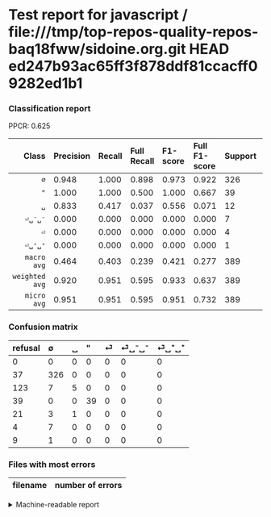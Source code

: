 # Test report for javascript / file:///tmp/top-repos-quality-repos-baq18fww/sidoine.org.git HEAD ed247b93ac65ff3f878ddf81ccacff09282ed1b1

### Classification report

PPCR: 0.625

| Class | Precision | Recall | Full Recall | F1-score | Full F1-score | Support | Full Support | PPCR |
|------:|:----------|:-------|:------------|:---------|:---------|:--------|:-------------|:-----|
| `∅` | 0.948| 1.000| 0.898| 0.973| 0.922| 326| 363| 0.898 |
| `"` | 1.000| 1.000| 0.500| 1.000| 0.667| 39| 78| 0.500 |
| `␣` | 0.833| 0.417| 0.037| 0.556| 0.071| 12| 135| 0.089 |
| `⏎␣⁻␣⁻` | 0.000| 0.000| 0.000| 0.000| 0.000| 7| 11| 0.636 |
| `⏎` | 0.000| 0.000| 0.000| 0.000| 0.000| 4| 25| 0.160 |
| `⏎␣⁺␣⁺` | 0.000| 0.000| 0.000| 0.000| 0.000| 1| 10| 0.100 |
| `macro avg` | 0.464| 0.403| 0.239| 0.421| 0.277| 389| 622| 0.625 |
| `weighted avg` | 0.920| 0.951| 0.595| 0.933| 0.637| 389| 622| 0.625 |
| `micro avg` | 0.951| 0.951| 0.595| 0.951| 0.732| 389| 622| 0.625 |

### Confusion matrix

|refusal|  ∅| ␣| "| ⏎| ⏎␣⁻␣⁻| ⏎␣⁺␣⁺| 
|:---|:---|:---|:---|:---|:---|:---|
|0 |0 |0 |0 |0 |0 |0 |
|37 |326 |0 |0 |0 |0 |0 |
|123 |7 |5 |0 |0 |0 |0 |
|39 |0 |0 |39 |0 |0 |0 |
|21 |3 |1 |0 |0 |0 |0 |
|4 |7 |0 |0 |0 |0 |0 |
|9 |1 |0 |0 |0 |0 |0 |

### Files with most errors

| filename | number of errors|
|:----:|:-----|

<details>
    <summary>Machine-readable report</summary>
```json
{
  "cl_report": {"\"": {"f1-score": 1.0, "precision": 1.0, "recall": 1.0, "support": 39}, "macro avg": {"f1-score": 0.4214483139856274, "precision": 0.4635012919896641, "recall": 0.40277777777777785, "support": 389}, "micro avg": {"f1-score": 0.9511568123393316, "precision": 0.9511568123393316, "recall": 0.9511568123393316, "support": 389}, "weighted avg": {"f1-score": 0.9329266265075652, "precision": 0.9201590243319185, "recall": 0.9511568123393316, "support": 389}, "\u2205": {"f1-score": 0.973134328358209, "precision": 0.9476744186046512, "recall": 1.0, "support": 326}, "\u23ce": {"f1-score": 0.0, "precision": 0.0, "recall": 0.0, "support": 4}, "\u23ce\u2423\u207a\u2423\u207a": {"f1-score": 0.0, "precision": 0.0, "recall": 0.0, "support": 1}, "\u23ce\u2423\u207b\u2423\u207b": {"f1-score": 0.0, "precision": 0.0, "recall": 0.0, "support": 7}, "\u2423": {"f1-score": 0.5555555555555556, "precision": 0.8333333333333334, "recall": 0.4166666666666667, "support": 12}},
  "cl_report_full": {"\"": {"f1-score": 0.6666666666666666, "precision": 1.0, "recall": 0.5, "support": 78}, "macro avg": {"f1-score": 0.27663252647453196, "precision": 0.4635012919896641, "recall": 0.23918477706356492, "support": 622}, "micro avg": {"f1-score": 0.7319485657764591, "precision": 0.9511568123393316, "recall": 0.594855305466238, "support": 622}, "weighted avg": {"f1-score": 0.637195224912497, "precision": 0.8593341060345471, "recall": 0.594855305466238, "support": 622}, "\u2205": {"f1-score": 0.9222065063649223, "precision": 0.9476744186046512, "recall": 0.8980716253443526, "support": 363}, "\u23ce": {"f1-score": 0.0, "precision": 0.0, "recall": 0.0, "support": 25}, "\u23ce\u2423\u207a\u2423\u207a": {"f1-score": 0.0, "precision": 0.0, "recall": 0.0, "support": 10}, "\u23ce\u2423\u207b\u2423\u207b": {"f1-score": 0.0, "precision": 0.0, "recall": 0.0, "support": 11}, "\u2423": {"f1-score": 0.07092198581560283, "precision": 0.8333333333333334, "recall": 0.037037037037037035, "support": 135}},
  "ppcr": 0.6254019292604501
}
```
</details>
